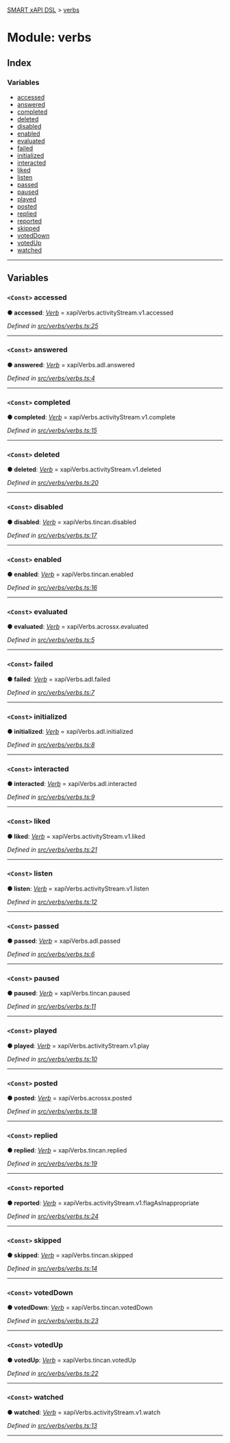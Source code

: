 [SMART xAPI DSL](../README.md) > [verbs](../modules/verbs.md)

# Module: verbs

## Index

### Variables

* [accessed](verbs.md#accessed)
* [answered](verbs.md#answered)
* [completed](verbs.md#completed)
* [deleted](verbs.md#deleted)
* [disabled](verbs.md#disabled)
* [enabled](verbs.md#enabled)
* [evaluated](verbs.md#evaluated)
* [failed](verbs.md#failed)
* [initialized](verbs.md#initialized)
* [interacted](verbs.md#interacted)
* [liked](verbs.md#liked)
* [listen](verbs.md#listen)
* [passed](verbs.md#passed)
* [paused](verbs.md#paused)
* [played](verbs.md#played)
* [posted](verbs.md#posted)
* [replied](verbs.md#replied)
* [reported](verbs.md#reported)
* [skipped](verbs.md#skipped)
* [votedDown](verbs.md#voteddown)
* [votedUp](verbs.md#votedup)
* [watched](verbs.md#watched)

---

## Variables

<a id="accessed"></a>

### `<Const>` accessed

**● accessed**: *[Verb](../interfaces/verb.md)* =  xapiVerbs.activityStream.v1.accessed

*Defined in [src/verbs/verbs.ts:25](https://github.com/Gradiant/smart-xapi-dsl/blob/master/src/verbs/verbs.ts#L25)*

___
<a id="answered"></a>

### `<Const>` answered

**● answered**: *[Verb](../interfaces/verb.md)* =  xapiVerbs.adl.answered

*Defined in [src/verbs/verbs.ts:4](https://github.com/Gradiant/smart-xapi-dsl/blob/master/src/verbs/verbs.ts#L4)*

___
<a id="completed"></a>

### `<Const>` completed

**● completed**: *[Verb](../interfaces/verb.md)* =  xapiVerbs.activityStream.v1.complete

*Defined in [src/verbs/verbs.ts:15](https://github.com/Gradiant/smart-xapi-dsl/blob/master/src/verbs/verbs.ts#L15)*

___
<a id="deleted"></a>

### `<Const>` deleted

**● deleted**: *[Verb](../interfaces/verb.md)* =  xapiVerbs.activityStream.v1.deleted

*Defined in [src/verbs/verbs.ts:20](https://github.com/Gradiant/smart-xapi-dsl/blob/master/src/verbs/verbs.ts#L20)*

___
<a id="disabled"></a>

### `<Const>` disabled

**● disabled**: *[Verb](../interfaces/verb.md)* =  xapiVerbs.tincan.disabled

*Defined in [src/verbs/verbs.ts:17](https://github.com/Gradiant/smart-xapi-dsl/blob/master/src/verbs/verbs.ts#L17)*

___
<a id="enabled"></a>

### `<Const>` enabled

**● enabled**: *[Verb](../interfaces/verb.md)* =  xapiVerbs.tincan.enabled

*Defined in [src/verbs/verbs.ts:16](https://github.com/Gradiant/smart-xapi-dsl/blob/master/src/verbs/verbs.ts#L16)*

___
<a id="evaluated"></a>

### `<Const>` evaluated

**● evaluated**: *[Verb](../interfaces/verb.md)* =  xapiVerbs.acrossx.evaluated

*Defined in [src/verbs/verbs.ts:5](https://github.com/Gradiant/smart-xapi-dsl/blob/master/src/verbs/verbs.ts#L5)*

___
<a id="failed"></a>

### `<Const>` failed

**● failed**: *[Verb](../interfaces/verb.md)* =  xapiVerbs.adl.failed

*Defined in [src/verbs/verbs.ts:7](https://github.com/Gradiant/smart-xapi-dsl/blob/master/src/verbs/verbs.ts#L7)*

___
<a id="initialized"></a>

### `<Const>` initialized

**● initialized**: *[Verb](../interfaces/verb.md)* =  xapiVerbs.adl.initialized

*Defined in [src/verbs/verbs.ts:8](https://github.com/Gradiant/smart-xapi-dsl/blob/master/src/verbs/verbs.ts#L8)*

___
<a id="interacted"></a>

### `<Const>` interacted

**● interacted**: *[Verb](../interfaces/verb.md)* =  xapiVerbs.adl.interacted

*Defined in [src/verbs/verbs.ts:9](https://github.com/Gradiant/smart-xapi-dsl/blob/master/src/verbs/verbs.ts#L9)*

___
<a id="liked"></a>

### `<Const>` liked

**● liked**: *[Verb](../interfaces/verb.md)* =  xapiVerbs.activityStream.v1.liked

*Defined in [src/verbs/verbs.ts:21](https://github.com/Gradiant/smart-xapi-dsl/blob/master/src/verbs/verbs.ts#L21)*

___
<a id="listen"></a>

### `<Const>` listen

**● listen**: *[Verb](../interfaces/verb.md)* =  xapiVerbs.activityStream.v1.listen

*Defined in [src/verbs/verbs.ts:12](https://github.com/Gradiant/smart-xapi-dsl/blob/master/src/verbs/verbs.ts#L12)*

___
<a id="passed"></a>

### `<Const>` passed

**● passed**: *[Verb](../interfaces/verb.md)* =  xapiVerbs.adl.passed

*Defined in [src/verbs/verbs.ts:6](https://github.com/Gradiant/smart-xapi-dsl/blob/master/src/verbs/verbs.ts#L6)*

___
<a id="paused"></a>

### `<Const>` paused

**● paused**: *[Verb](../interfaces/verb.md)* =  xapiVerbs.tincan.paused

*Defined in [src/verbs/verbs.ts:11](https://github.com/Gradiant/smart-xapi-dsl/blob/master/src/verbs/verbs.ts#L11)*

___
<a id="played"></a>

### `<Const>` played

**● played**: *[Verb](../interfaces/verb.md)* =  xapiVerbs.activityStream.v1.play

*Defined in [src/verbs/verbs.ts:10](https://github.com/Gradiant/smart-xapi-dsl/blob/master/src/verbs/verbs.ts#L10)*

___
<a id="posted"></a>

### `<Const>` posted

**● posted**: *[Verb](../interfaces/verb.md)* =  xapiVerbs.acrossx.posted

*Defined in [src/verbs/verbs.ts:18](https://github.com/Gradiant/smart-xapi-dsl/blob/master/src/verbs/verbs.ts#L18)*

___
<a id="replied"></a>

### `<Const>` replied

**● replied**: *[Verb](../interfaces/verb.md)* =  xapiVerbs.tincan.replied

*Defined in [src/verbs/verbs.ts:19](https://github.com/Gradiant/smart-xapi-dsl/blob/master/src/verbs/verbs.ts#L19)*

___
<a id="reported"></a>

### `<Const>` reported

**● reported**: *[Verb](../interfaces/verb.md)* =  xapiVerbs.activityStream.v1.flagAsInappropriate

*Defined in [src/verbs/verbs.ts:24](https://github.com/Gradiant/smart-xapi-dsl/blob/master/src/verbs/verbs.ts#L24)*

___
<a id="skipped"></a>

### `<Const>` skipped

**● skipped**: *[Verb](../interfaces/verb.md)* =  xapiVerbs.tincan.skipped

*Defined in [src/verbs/verbs.ts:14](https://github.com/Gradiant/smart-xapi-dsl/blob/master/src/verbs/verbs.ts#L14)*

___
<a id="voteddown"></a>

### `<Const>` votedDown

**● votedDown**: *[Verb](../interfaces/verb.md)* =  xapiVerbs.tincan.votedDown

*Defined in [src/verbs/verbs.ts:23](https://github.com/Gradiant/smart-xapi-dsl/blob/master/src/verbs/verbs.ts#L23)*

___
<a id="votedup"></a>

### `<Const>` votedUp

**● votedUp**: *[Verb](../interfaces/verb.md)* =  xapiVerbs.tincan.votedUp

*Defined in [src/verbs/verbs.ts:22](https://github.com/Gradiant/smart-xapi-dsl/blob/master/src/verbs/verbs.ts#L22)*

___
<a id="watched"></a>

### `<Const>` watched

**● watched**: *[Verb](../interfaces/verb.md)* =  xapiVerbs.activityStream.v1.watch

*Defined in [src/verbs/verbs.ts:13](https://github.com/Gradiant/smart-xapi-dsl/blob/master/src/verbs/verbs.ts#L13)*

___

